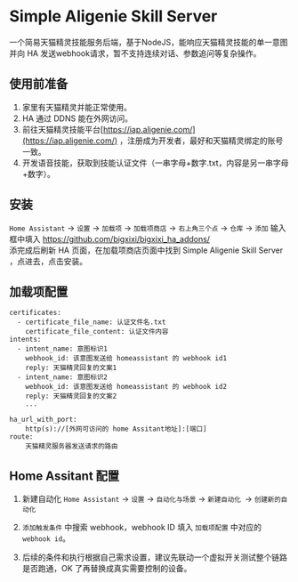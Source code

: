 # Simple Aligenie Skill Server

一个简易天猫精灵技能服务后端，基于NodeJS，能响应天猫精灵技能的单一意图并向 HA 发送webhook请求，暂不支持连续对话、参数追问等复杂操作。

## 使用前准备
1. 家里有天猫精灵并能正常使用。
2. HA 通过 DDNS 能在外网访问。
3. 前往天猫精灵技能平台[https://iap.aligenie.com/](https://iap.aligenie.com/) ，注册成为开发者，最好和天猫精灵绑定的账号一致。
4. 开发语音技能，获取到技能认证文件（一串字母+数字.txt，内容是另一串字母+数字）。

## 安装
`Home Assistant` -> `设置` -> `加载项` -> `加载项商店` -> `右上角三个点` -> `仓库` -> `添加`
输入框中填入 
https://github.com/bigxixi/bigxixi_ha_addons/   
添完成后刷新 HA 页面，在加载项商店页面中找到 Simple Aligenie Skill Server ，点进去，点击安装。

## 加载项配置
```
certificates:
  - certificate_file_name: 认证文件名.txt
    certificate_file_content: 认证文件内容
intents:
  - intent_name: 意图标识1
    webhook_id: 该意图发送给 homeassistant 的 webhook id1
    reply: 天猫精灵回复的文案1
  - intent_name: 意图标识2
    webhook_id: 该意图发送给 homeassistant 的 webhook id2
    reply: 天猫精灵回复的文案2
    ...

ha_url_with_port: 
    http(s)://[外网可访问的 home Assitant地址]:[端口]
route: 
    天猫精灵服务器发送请求的路由
```

## Home Assitant 配置

1. 新建自动化
`Home Assistant` -> `设置` -> `自动化与场景` -> `新建自动化 `-> `创建新的自动化`

2. `添加触发条件` 中搜索 webhook，webhook ID 填入 `加载项配置` 中对应的 `webhook id`。

3. 后续的条件和执行根据自己需求设置，建议先联动一个虚拟开关测试整个链路是否跑通，OK 了再替换成真实需要控制的设备。
